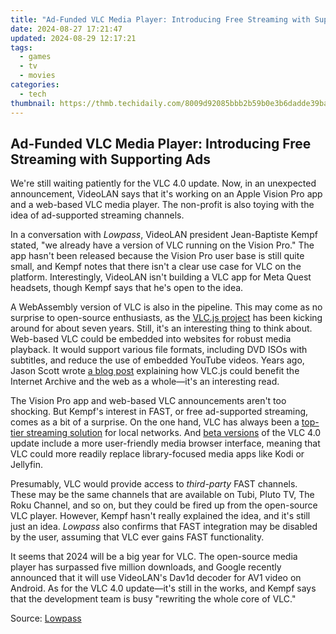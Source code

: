 ```yaml
---
title: "Ad-Funded VLC Media Player: Introducing Free Streaming with Supporting Ads"
date: 2024-08-27 17:21:47
updated: 2024-08-29 12:17:21
tags:
  - games
  - tv
  - movies
categories:
  - tech
thumbnail: https://thmb.techidaily.com/8009d92085bbb2b59b0e3b6dadde39baefbadc66eb27ccbe212107fc43a67273.jpg
---
```


## Ad-Funded VLC Media Player: Introducing Free Streaming with Supporting Ads

We're still waiting patiently for the VLC 4.0 update. Now, in an unexpected announcement, VideoLAN says that it's working on an Apple Vision Pro app and a web-based VLC media player. The non-profit is also toying with the idea of ad-supported streaming channels.

 In a conversation with _Lowpass_, VideoLAN president Jean-Baptiste Kempf stated, "we already have a version of VLC running on the Vision Pro." The app hasn't been released because the Vision Pro user base is still quite small, and Kempf notes that there isn't a clear use case for VLC on the platform. Interestingly, VideoLAN isn't building a VLC app for Meta Quest headsets, though Kempf says that he's open to the idea.

 A WebAssembly version of VLC is also in the pipeline. This may come as no surprise to open-source enthusiasts, as the [VLC.js project](https://code.videolan.org/jbk/vlc.js/) has been kicking around for about seven years. Still, it's an interesting thing to think about. Web-based VLC could be embedded into websites for robust media playback. It would support various file formats, including DVD ISOs with subtitles, and reduce the use of embedded YouTube videos. Years ago, Jason Scott wrote [a blog post](http://ascii.textfiles.com/archives/5089) explaining how VLC.js could benefit the Internet Archive and the web as a whole—it's an interesting read.

 The Vision Pro app and web-based VLC announcements aren't too shocking. But Kempf's interest in FAST, or free ad-supported streaming, comes as a bit of a surprise. On the one hand, VLC has always been a [top-tier streaming solution](https://video-creation-software.techidaily.com/economic-hearing-enhancement-with-senso-wireless-buds/) for local networks. And [beta versions](https://nightlies.videolan.org) of the VLC 4.0 update include a more user-friendly media browser interface, meaning that VLC could more readily replace library-focused media apps like Kodi or Jellyfin.

 Presumably, VLC would provide access to _third-party_ FAST channels. These may be the same channels that are available on Tubi, Pluto TV, The Roku Channel, and so on, but they could be fired up from the open-source VLC player. However, Kempf hasn't really explained the idea, and it's still just an idea. _Lowpass_ also confirms that FAST integration may be disabled by the user, assuming that VLC ever gains FAST functionality.

 It seems that 2024 will be a big year for VLC. The open-source media player has surpassed five million downloads, and Google recently announced that it will use VideoLAN's Dav1d decoder for AV1 video on Android. As for the VLC 4.0 update—it's still in the works, and Kempf says that the development team is busy "rewriting the whole core of VLC."

 Source: [Lowpass](https://www.lowpass.cc/p/vlc-five-billion-downloads-vision-pro-app)

<ins class="adsbygoogle"
     style="display:block"
     data-ad-format="autorelaxed"
     data-ad-client="ca-pub-7571918770474297"
     data-ad-slot="1223367746"></ins>



<ins class="adsbygoogle"
     style="display:block"
     data-ad-client="ca-pub-7571918770474297"
     data-ad-slot="8358498916"
     data-ad-format="auto"
     data-full-width-responsive="true"></ins>
